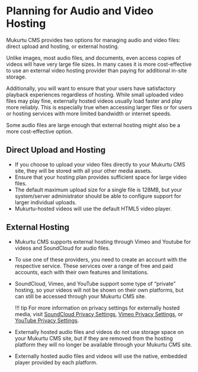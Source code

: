 # Planning for Audio and Video Hosting

Mukurtu CMS provides two options for managing audio and video files: direct upload and hosting, or external hosting.

Unlike images, most audio files, and documents, even access copies of videos will have very large file sizes. In many cases it is more cost-effective to use an external video hosting provider than paying for additional in-site storage. 

Additionally, you will want to ensure that your users have satisfactory playback experiences regardless of hosting. While small uploaded video files may play fine, externally hosted videos usually load faster and play more reliably. This is especially true when accessing larger files or for users or hosting services with more limited bandwidth or internet speeds. 

Some audio files are large enough that external hosting might also be a more cost-effective option.

## Direct Upload and Hosting

- If you choose to upload your video files directly to your Mukurtu CMS site, they will be stored with all your other media assets.
- Ensure that your hosting plan provides sufficient space for large video files.
- The default maximum upload size for a single file is 128MB, but your system/server administrator should be able to configure support for larger individual uploads.
- Mukurtu-hosted videos will use the default HTML5 video player.

## External Hosting

- Mukurtu CMS supports external hosting through Vimeo and Youtube for videos and SoundCloud for audio files.
- To use one of these providers, you need to create an account with the respective service. These services over a range of free and paid accounts, each with their own features and limitations.
- SoundCloud, Vimeo, and YouTube support some type of  “private” hosting, so your videos will not be shown on their own platforms, but can still be accessed through your Mukurtu CMS site.

    !!! tip
        For more information on privacy settings for externally hosted media, visit [SoundCloud Privacy Settings](SoundCloudPrivacySettings.md), [Vimeo Privacy Settings](VimeoPrivacySettings.md), or [YouTube Privacy Settings](YoutubePrivacySettings.md).

- Externally hosted audio files and videos do not use storage space on your Mukurtu CMS site, but if they are removed from the hosting platform they will no longer be available through your Mukurtu CMS site.
- Externally hosted audio files and videos will use the native, embedded player provided by each platform.